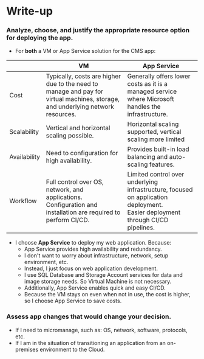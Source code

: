 # Write-up

### Analyze, choose, and justify the appropriate resource option for deploying the app.

- For **both** a VM or App Service solution for the CMS app:

| | VM | App Service |
|-|-|-|
| Cost | Typically, costs are higher due to the need to manage and pay for virtual machines, storage, and underlying network resources. | Generally offers lower costs as it is a managed service where Microsoft handles the infrastructure. |
| Scalability | Vertical and horizontal scaling possible. | Horizontal scaling supported, vertical scaling more limited |
| Availability | Need to configuration for high availability. | Provides built-in load balancing and auto-scaling features. |
| Workflow | Full control over OS, network, and applications.<br>Configuration and installation are required to perform CI/CD. | Limited control over underlying infrastructure, focused on application deployment.<br>Easier deployment through CI/CD pipelines. |

- I choose **App Service** to deploy my web application. Because:
    - App Service provides high availability and redundancy.
    - I don't want to worry about infrastructure, network, setup environment, etc.
    - Instead, I just focus on web application development.
    - I use SQL Database and Storage Account services for data and image storage needs. So Virtual Machine is not necessary.
    - Additionally, App Service enables quick and easy CI/CD.
    - Because the VM stays on even when not in use, the cost is higher, so I choose App Service to save costs.

### Assess app changes that would change your decision.
- If I need to micromanage, such as: OS, network, software, protocols, etc.
- If I am in the situation of transitioning  an application from an on-premises environment to the Cloud.